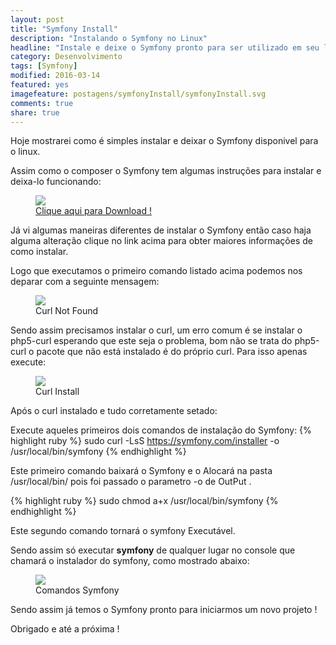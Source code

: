 ```yaml
---
layout: post
title: "Symfony Install"
description: "Instalando o Symfony no Linux"
headline: "Instale e deixe o Symfony pronto para ser utilizado em seu linux."
category: Desenvolvimento
tags: [Symfony]
modified: 2016-03-14
featured: yes
imagefeature: postagens/symfonyInstall/symfonyInstall.svg
comments: true
share: true
---
```


Hoje mostrarei como é simples instalar e deixar o Symfony disponivel para o linux.

Assim como o composer o Symfony tem algumas instruções para instalar e deixa-lo funcionando:

<figure>
	<img src="{{ site.url }}/images/postagens/symfonyInstall/comoInstalar.png">
	<figcaption><a href="https://symfony.com/download" data-toggle="tooltip" title="Symfony Download">Clique aqui para Download !</a></figcaption>
</figure>

Já vi algumas maneiras diferentes de instalar o Symfony então caso haja alguma alteração clique no link acima para obter maiores informações de como instalar.

Logo que executamos o primeiro comando listado acima podemos nos deparar com a seguinte mensagem:

<figure>
	<img src="{{ site.url }}/images/postagens/symfonyInstall/curlNotFound.png">
	<figcaption><a data-toggle="tooltip" title="Cadê o Curl?">Curl Not Found</a></figcaption>
</figure>

Sendo assim precisamos instalar o curl, um erro comum é se instalar o php5-curl esperando que este seja o problema, bom não se trata do php5-curl o pacote que não está instalado é do próprio curl.
Para isso apenas execute:
<figure>
	<img src="{{ site.url }}/images/postagens/symfonyInstall/instalarCurl.png">
	<figcaption><a data-toggle="tooltip" title="Eis o Curl">Curl Install</a></figcaption>
</figure>

Após o curl instalado e tudo corretamente setado:

Execute aqueles primeiros dois comandos de instalação do Symfony:
{% highlight ruby %}
sudo curl -LsS https://symfony.com/installer -o /usr/local/bin/symfony
{% endhighlight %}

Este primeiro comando baixará o Symfony e o Alocará na pasta /usr/local/bin/ pois foi passado o parametro -o de OutPut .

{% highlight ruby %}
sudo chmod a+x /usr/local/bin/symfony
{% endhighlight %}

Este segundo comando tornará o symfony Executável.

Sendo assim só executar **symfony** de qualquer lugar no console que chamará o instalador do symfony, como mostrado abaixo:
<figure>
	<img src="{{ site.url }}/images/postagens/symfonyInstall/chamadaSymfony.png">
	<figcaption><a data-toggle="tooltip" title="Symfony Installer">Comandos Symfony</a></figcaption>
</figure>

Sendo assim já temos o Symfony pronto para iniciarmos um novo projeto !

Obrigado e até a próxima !

